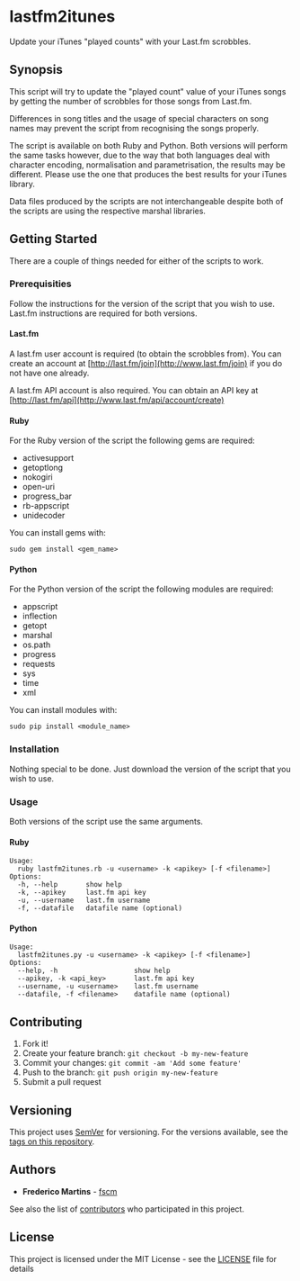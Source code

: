 # lastfm2itunes

Update your iTunes "played counts" with your Last.fm scrobbles.

## Synopsis

This script will try to update the "played count" value of your iTunes songs by 
getting the number of scrobbles for those songs from Last.fm.

Differences in song titles and the usage of special characters on song names 
may prevent the script from recognising the songs properly.

The script is available on both Ruby and Python. Both versions will perform the 
same tasks however, due to the way that both languages deal with character 
encoding, normalisation and parametrisation, the results may be different. 
Please use the one that produces the best results for your iTunes library.

Data files produced by the scripts are not interchangeable despite both of the 
scripts are using the respective marshal libraries.

## Getting Started

There are a couple of things needed for either of the scripts to work.

### Prerequisities

Follow the instructions for the version of the script that you wish to use.
Last.fm instructions are required for both versions.

#### Last.fm

A last.fm user account is required (to obtain the scrobbles from). You can 
create an account at [http://last.fm/join](http://www.last.fm/join) if you do 
not have one already.

A last.fm API account is also required. You can obtain an API key at 
[http://last.fm/api](http://www.last.fm/api/account/create)


#### Ruby

For the Ruby version of the script the following gems are required:

* activesupport
* getoptlong
* nokogiri
* open-uri
* progress_bar
* rb-appscript
* unidecoder

You can install gems with:

```
sudo gem install <gem_name>
```

#### Python

For the Python version of the script the following modules are required:

* appscript
* inflection
* getopt
* marshal
* os.path
* progress
* requests
* sys
* time
* xml

You can install modules with:

```
sudo pip install <module_name>
```

### Installation

Nothing special to be done. Just download the version of the script that you 
wish to use.

### Usage

Both versions of the script use the same arguments.

#### Ruby

```
Usage:
  ruby lastfm2itunes.rb -u <username> -k <apikey> [-f <filename>]
Options:
  -h, --help       show help
  -k, --apikey     last.fm api key
  -u, --username   last.fm username
  -f, --datafile   datafile name (optional)
```

#### Python

```
Usage:
  lastfm2itunes.py -u <username> -k <apikey> [-f <filename>]
Options:
  --help, -h                   show help
  --apikey, -k <api_key>       last.fm api key
  --username, -u <username>    last.fm username
  --datafile, -f <filename>    datafile name (optional)
```

## Contributing

1. Fork it!
2. Create your feature branch: `git checkout -b my-new-feature`
3. Commit your changes: `git commit -am 'Add some feature'`
4. Push to the branch: `git push origin my-new-feature`
5. Submit a pull request

## Versioning

This project uses [SemVer](http://semver.org/) for versioning. For the versions available, see the [tags on this repository](https://github.com/fscm/lastfm2itunes/tags). 

## Authors

* **Frederico Martins** - [fscm](https://github.com/fscm)

See also the list of [contributors](https://github.com/fscm/lastfm2itunes/contributors) who participated in this project.

## License

This project is licensed under the MIT License - see the [LICENSE](LICENSE) file for details
